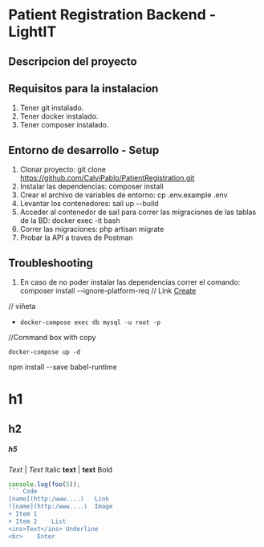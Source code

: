 # Patient Registration Backend - LightIT

## Descripcion del proyecto


## Requisitos para la instalacion
1. Tener git instalado.
2. Tener docker instalado.
3. Tener composer instalado.

## Entorno de desarrollo - Setup

1. Clonar proyecto: git clone https://github.com/CalviPablo/PatientRegistration.git
2. Instalar las dependencias: composer install
3. Crear el archivo de variables de entorno: cp .env.example .env
4. Levantar los contenedores: sail up --build
5. Acceder al contenedor de sail para correr las migraciones de las tablas de la BD: docker exec -it <Numero de contenedor> bash
6. Correr las migraciones: php artisan migrate
7. Probar la API a traves de Postman

## Troubleshooting
1. En caso de no poder instalar las dependencias correr el comando: composer install --ignore-platform-req
// Link 
[Create](https://docs.gitlab.com/ee/user/project/repository/web_editor.html#create-a-file)

// viñeta
- `docker-compose exec db mysql -u root -p` 

//Command box with copy
```
docker-compose up -d
```

npm install --save babel-runtime


#	h1
##	h2
#####	h5
*Text* | _Text_	Italic
**text** | __text__	Bold
``` javascript
console.log(foo(5));
```	Code
[name](http:/www....)	Link
![name](http:/www....)	Image
+ Item 1
+ Item 2	List
<ins>Text</ins>	Underline
<br>	Enter
